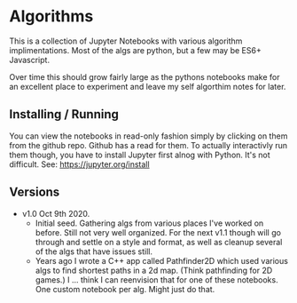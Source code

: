 # Algorithms

This is a collection of Jupyter Notebooks with various algorithm implimentations. Most of the algs are python, but a few may be ES6+ Javascript.

Over time this should grow fairly large as the pythons notebooks make for an excellent place to experiment and leave my self algorthim notes for later.


## Installing / Running

You can view the notebooks in read-only fashion simply by clicking on them from the github repo. Github has a read for them.
To actually interactivly run them though, you have to install Jupyter first alnog with Python. It's not difficult. See: https://jupyter.org/install

## Versions
* v1.0 Oct 9th 2020.
  * Initial seed. Gathering algs from various places I've worked on before. Still not very well organized. For the next v1.1 though will go through and settle
on a style and format, as well as cleanup several of the algs that have issues still.
  * Years ago I wrote a C++ app called Pathfinder2D which used various algs to find shortest paths in a 2d map. (Think pathfinding for 2D games.) I ... think I can reenvision that for one of these notebooks. One custom notebook per alg. Might just do that.


